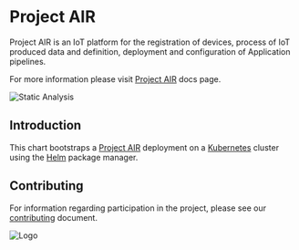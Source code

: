 # Project AIR

Project AIR is an IoT platform for the registration of devices, process of IoT produced data and definition, deployment and configuration of Application pipelines.

For more information please visit [Project AIR](https://tibcosoftware.github.io/labs-air/) docs page.

![Static Analysis](https://github.com/TIBCOSoftware/labs-air-charts/workflows/Static%20Analysis/badge.svg)

## Introduction

This chart bootstraps a [Project AIR](https://tibcosoftware.github.io/labs-air/) deployment on a [Kubernetes](http://kubernetes.io) cluster using the [Helm](https://helm.sh) package manager.

## Contributing

For information regarding participation in the project, please see our
[contributing](https://github.com/TIBCOSoftware/labs-air/blob/master/CONTRIBUTING.md)
document.

![Logo](https://tibcosoftware.github.io/TIBCO-LABS/about/tibcolabs-brand.png "Labs Logo")
